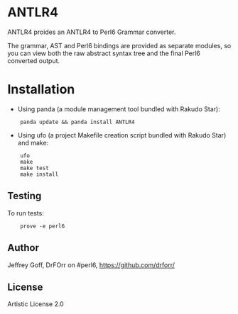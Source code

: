 ANTLR4
=======

ANTLR4 proides an ANTLR4 to Perl6 Grammar converter.

The grammar, AST and Perl6 bindings are provided as separate modules, so you can view both the raw abstract syntax tree and the final Perl6 converted output.

Installation
============

* Using panda (a module management tool bundled with Rakudo Star):

```
    panda update && panda install ANTLR4
```

* Using ufo (a project Makefile creation script bundled with Rakudo Star) and make:

```
    ufo                    
    make
    make test
    make install
```

## Testing

To run tests:

```
    prove -e perl6
```

## Author

Jeffrey Goff, DrFOrr on #perl6, https://github.com/drforr/

## License

Artistic License 2.0
